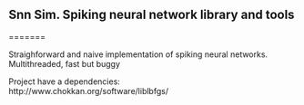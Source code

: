 <h2>Snn Sim. Spiking neural network library and tools </h2>
=======

<p>Straighforward and naive implementation of spiking neural networks. <br  />
Multithreaded, fast but buggy</p>
Project have a dependencies: <br  />
http://www.chokkan.org/software/liblbfgs/
